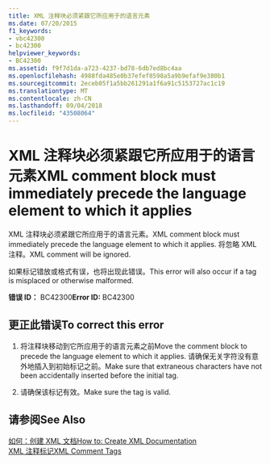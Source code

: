 ```yaml
---
title: XML 注释块必须紧跟它所应用于的语言元素
ms.date: 07/20/2015
f1_keywords:
- vbc42300
- bc42300
helpviewer_keywords:
- BC42300
ms.assetid: f9f7d1da-a723-4237-bd78-6db7ed8bc4aa
ms.openlocfilehash: 4988fda485e0b37efef8598a5a9b9efaf9e380b1
ms.sourcegitcommit: 2eceb05f1a5bb261291a1f6a91c5153727ac1c19
ms.translationtype: MT
ms.contentlocale: zh-CN
ms.lasthandoff: 09/04/2018
ms.locfileid: "43508064"
---
```

# <a name="xml-comment-block-must-immediately-precede-the-language-element-to-which-it-applies"></a><span data-ttu-id="f316c-102">XML 注释块必须紧跟它所应用于的语言元素</span><span class="sxs-lookup"><span data-stu-id="f316c-102">XML comment block must immediately precede the language element to which it applies</span></span>
<span data-ttu-id="f316c-103">XML 注释块必须紧跟它所应用于的语言元素。</span><span class="sxs-lookup"><span data-stu-id="f316c-103">XML comment block must immediately precede the language element to which it applies.</span></span> <span data-ttu-id="f316c-104">将忽略 XML 注释。</span><span class="sxs-lookup"><span data-stu-id="f316c-104">XML comment will be ignored.</span></span>  
  
 <span data-ttu-id="f316c-105">如果标记错放或格式有误，也将出现此错误。</span><span class="sxs-lookup"><span data-stu-id="f316c-105">This error will also occur if a tag is misplaced or otherwise malformed.</span></span>  
  
 <span data-ttu-id="f316c-106">**错误 ID：** BC42300</span><span class="sxs-lookup"><span data-stu-id="f316c-106">**Error ID:** BC42300</span></span>  
  
## <a name="to-correct-this-error"></a><span data-ttu-id="f316c-107">更正此错误</span><span class="sxs-lookup"><span data-stu-id="f316c-107">To correct this error</span></span>  
  
1.  <span data-ttu-id="f316c-108">将注释块移动到它所应用于的语言元素之前</span><span class="sxs-lookup"><span data-stu-id="f316c-108">Move the comment block to precede the language element to which it applies.</span></span> <span data-ttu-id="f316c-109">请确保无关字符没有意外地插入到初始标记之前。</span><span class="sxs-lookup"><span data-stu-id="f316c-109">Make sure that extraneous characters have not been accidentally inserted before the initial tag.</span></span>  
  
2.  <span data-ttu-id="f316c-110">请确保该标记有效。</span><span class="sxs-lookup"><span data-stu-id="f316c-110">Make sure the tag is valid.</span></span>  
  
## <a name="see-also"></a><span data-ttu-id="f316c-111">请参阅</span><span class="sxs-lookup"><span data-stu-id="f316c-111">See Also</span></span>  
 [<span data-ttu-id="f316c-112">如何：创建 XML 文档</span><span class="sxs-lookup"><span data-stu-id="f316c-112">How to: Create XML Documentation</span></span>](../../visual-basic/programming-guide/program-structure/how-to-create-xml-documentation.md)  
 [<span data-ttu-id="f316c-113">XML 注释标记</span><span class="sxs-lookup"><span data-stu-id="f316c-113">XML Comment Tags</span></span>](../../visual-basic/language-reference/xmldoc/index.md)
